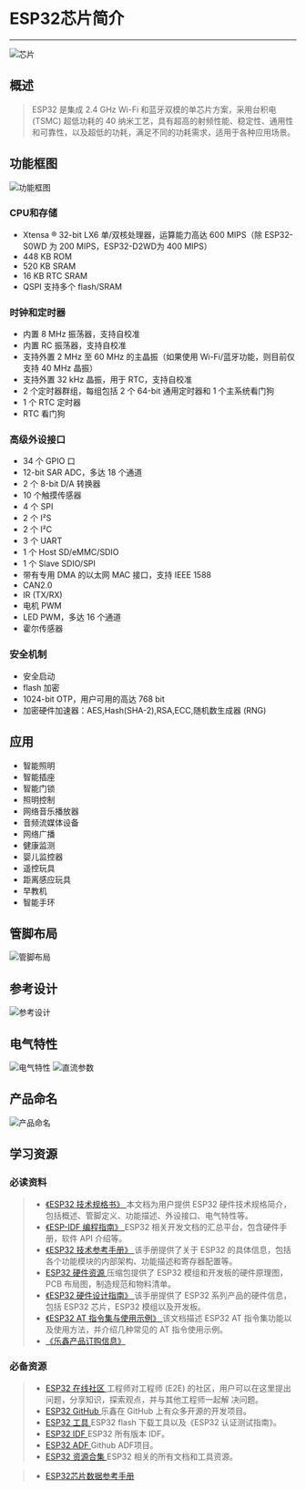 # ESP32芯片简介 # 
---
![](./gt7.png "芯片")

## 概述 ##
>ESP32 是集成 2.4 GHz Wi-Fi 和蓝牙双模的单芯片方案，采用台积电 (TSMC) 超低功耗的 40 纳米工艺，具有超高的射频性能、稳定性、通用性和可靠性，以及超低的功耗，满足不同的功耗需求，适用于各种应用场景。

## 功能框图 ##
![](./gt1.png "功能框图")

### CPU和存储 ###
- Xtensa ® 32-bit LX6 单/双核处理器，运算能力高达 600 MIPS（除 ESP32-S0WD 为 200 MIPS，ESP32-D2WD为 400 MIPS）
- 448 KB ROM
- 520 KB SRAM
- 16 KB RTC SRAM
- QSPI 支持多个 flash/SRAM

### 时钟和定时器 ###
- 内置 8 MHz 振荡器，支持自校准
- 内置 RC 振荡器，支持自校准
- 支持外置 2 MHz 至 60 MHz 的主晶振（如果使用 Wi-Fi/蓝牙功能，则目前仅支持 40 MHz 晶振）
- 支持外置 32 kHz 晶振，用于 RTC，支持自校准
- 2 个定时器群组，每组包括 2 个 64-bit 通用定时器和 1 个主系统看门狗
- 1 个 RTC 定时器
- RTC 看门狗
 
### 高级外设接口 ###
- 34 个 GPIO 口
- 12-bit SAR ADC，多达 18 个通道
- 2 个 8-bit D/A 转换器
- 10 个触摸传感器
- 4 个 SPI
- 2 个 I²S
- 2 个 I²C
- 3 个 UART
- 1 个 Host SD/eMMC/SDIO
- 1 个 Slave SDIO/SPI
- 带有专用 DMA 的以太网 MAC 接口，支持 IEEE 1588
- CAN2.0
- IR (TX/RX)
- 电机 PWM
- LED PWM，多达 16 个通道
- 霍尔传感器
 
### 安全机制 ###
- 安全启动
- flash 加密
- 1024-bit OTP，用户可用的高达 768 bit
- 加密硬件加速器：AES,Hash(SHA-2),RSA,ECC,随机数生成器 (RNG)


## 应用 ##
- 智能照明
- 智能插座
- 智能门锁
- 照明控制
- 网络音乐播放器
- 音频流媒体设备
- 网络广播
- 健康监测
- 婴儿监控器
- 遥控玩具
- 距离感应玩具
- 早教机
- 智能手环


## 管脚布局 ##
![](./gt2.png "管脚布局")


## 参考设计 ##
![](./gt6.png "参考设计")


## 电气特性 ##
![](./gt3.png "电气特性")
![](./gt4.png "直流参数")


## 产品命名 ##
![](./gt5.png "产品命名")


## 学习资源 ##
### 必读资料 ###
>- [《ESP32 技术规格书》 ](https://www.espressif.com/sites/default/files/documentation/esp32_datasheet_cn.pdf)本文档为用户提供 ESP32 硬件技术规格简介，包括概述、管脚定义、功能描述、外设接口、电气特性等。
>- [《ESP-IDF 编程指南》 ](https://docs.espressif.com/projects/esp-idf/zh_CN/latest/index.html)ESP32 相关开发文档的汇总平台，包含硬件手册，软件 API 介绍等。
>- [《ESP32 技术参考手册》 ](https://www.espressif.com/sites/default/files/documentation/esp32_technical_reference_manual_cn.pdf)该手册提供了关于 ESP32 的具体信息，包括各个功能模块的内部架构、功能描述和寄存器配置等。
>- [ESP32 硬件资源 ](https://www.espressif.com/sites/default/files/documentation/esp32_technical_reference_manual_cn.pdf)压缩包提供了 ESP32 模组和开发板的硬件原理图，PCB 布局图，制造规范和物料清单。
>- [《ESP32 硬件设计指南》 ](https://www.espressif.com/sites/default/files/documentation/esp32_hardware_design_guidelines_cn.pdf)该手册提供了 ESP32 系列产品的硬件信息，包括 ESP32 芯片，ESP32 模组以及开发板。
>- [《ESP32 AT 指令集与使用示例》 ](https://www.espressif.com/sites/default/files/documentation/esp32_at_instruction_set_and_examples_cn.pdf)该文档描述 ESP32 AT 指令集功能以及使用方法，并介绍几种常见的 AT 指令使用示例。
>- [《乐鑫产品订购信息》 ](https://www.espressif.com/sites/default/files/documentation/espressif_products_ordering_information_cn.pdf)

 
### 必备资源 ###
>- [ESP32 在线社区 ](https://www.esp32.com/)工程师对工程师 (E2E) 的社区，用户可以在这里提出问题，分享知识，探索观点，并与其他工程师一起解
决问题。
>- [ESP32 GitHub ](https://github.com/espressif)乐鑫在 GitHub 上有众多开源的开发项目。
>- [ESP32 工具 ](http://www.espressif.com/zh-hans/support/download/other-tools?keys=&field_type_tid%5B%5D=13)ESP32 flash 下载工具以及《ESP32 认证测试指南》。
>- [ESP32 IDF ](https://www.espressif.com/zh-hans/support/download/sdks-demos?keys=&field_type_tid%5B%5D=13)ESP32 所有版本 IDF。
>-  [ESP32 ADF ](https://github.com/espressif/esp-adf)Github ADF项目。
>- [ESP32 资源合集 ](https://www.espressif.com/zh-hans/products/hardware/esp32/resources)ESP32 相关的所有文档和工具资源。

>- [ESP32芯片数据参考手册](https://www.espressif.com/sites/default/files/documentation/esp32_datasheet_cn.pdf)